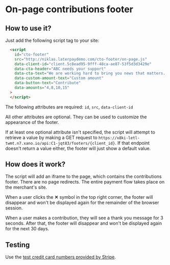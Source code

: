 # On-page contributions footer

## How to use it?

Just add the following script tag to your site:

```html
  <script
    id="cto-footer"
    src="http://niklas.laterpaydemo.com/cto-footer/on-page.js"
    data-client-id="client.5c8ead95-9fff-48ca-ae87-53f5d3d3429e"
    data-cta-header="ABC needs your support"
    data-cta-text="We are working hard to bring you news that matters. Your contribution will help us continue to provide vital coverage during these important times."
    data-custom-amount-text="Custom amount"
    data-button-text="Contribute"
    data-amounts="4,8,10,15"
  >
  </script>
```
The following attributes are required: `id`, `src`, `data-client-id`

All other attributes are optional. They can be used to customize the appearance of the footer.

If at least one optional attribute isn't specified, the script will attempt to retrieve a value by making a GET request to `https://x8ki-letl-twmt.n7.xano.io/api:C1-jqt83/footers/{client_id}`. If that endpoint doesn't return a value either, the footer will just show a default value.


## How does it work?

The script will add an iframe to the page, which contains the contributions footer. There are no page redirects. The entire payment flow takes place on the merchant's site.

When a user clicks the **✕** symbol in the top right corner, the footer will disappear and won't be displayed again for the remainder of the browser session.

When a user makes a contribution, they will see a thank you message for 3 seconds. After that, the footer will disappear and won't be displayed again for the next 30 days.


## Testing

Use the [test credit card numbers provided by Stripe](https://stripe.com/docs/testing).
